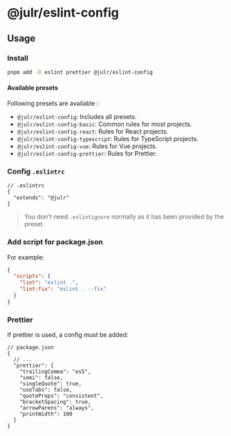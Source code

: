 # @julr/eslint-config

## Usage

### Install

```bash
pnpm add -D eslint prettier @julr/eslint-config
```

#### Available presets

Following presets are available :
- `@julr/eslint-config`: Includes all presets.
- `@julr/eslint-config-basic`: Common rules for most projects.
- `@julr/eslint-config-react`: Rules for React projects.
- `@julr/eslint-config-typescript`: Rules for TypeScript projects.
- `@julr/eslint-config-vue`: Rules for Vue projects.
- `@julr/eslint-config-prettier`: Rules for Prettier.

### Config `.eslintrc`

```jsonc
// .eslintrc
{
  "extends": "@julr"
}
```

> You don't need `.eslintignore` normally as it has been provided by the preset.

### Add script for package.json

For example:

```json
{
  "scripts": {
    "lint": "eslint .",
    "lint:fix": "eslint . --fix"
  }
}
```


### Prettier
If prettier is used, a config must be added: 

```jsonc
// package.json
{
  // ...
  "prettier": {
    "trailingComma": "es5",
    "semi": false,
    "singleQuote": true,
    "useTabs": false,
    "quoteProps": "consistent",
    "bracketSpacing": true,
    "arrowParens": "always",
    "printWidth": 100
  }
}
 ```
